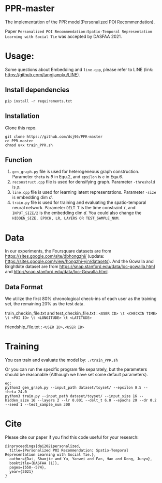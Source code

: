 # PPR-master
The implementation of the PPR model(Personalized POI Recommendation).

Paper ```Personalized POI Recommendation:Spatio-Temporal Representation Learning with Social Tie``` was accepted by DASFAA 2021.

# Usage:
Some questions about Embedding and ```line.cpp```, please refer to LINE (link: https://github.com/tangjianpku/LINE).

## Install dependencies 
```pip install -r requirements.txt```
## Installation
Clone this repo.
```
git clone https://github.com/dsj96/PPR-master
cd PPR-master
chmod u+x train_PPR.sh
```
## Function
1. ```gen_graph.py``` file is used for heterogeneous graph construction. Parameter ```theta``` is $\theta$ in Equ.2, and ```epsilon``` is $\varepsilon$ in Equ.6.
2. ```reconstruct.cpp``` file is used for densifying graph. Parameter ```-threshold``` is $\rho$.
3. ```line.cpp``` file is used for learning latent representations. Parameter ```-size``` is embedding dim $d$.
4. ```train.py``` file is used for training and evaluating the spatio-temporal neural network. Parameter ```DELT_T``` is the time constraint $\tau$, and ```INPUT_SIZE/2``` is the embedding dim $d$. You could also change the ```HIDDEN_SIZE, EPOCH, LR, LAYERS OR TEST_SAMPLE_NUM```. 

# Data
In our experiments, the Foursquare datasets are from https://sites.google.com/site/dbhongzhi/ (update: https://sites.google.com/view/hongzhi-yin/datasets). And the Gowalla and Brightkite dataset are from https://snap.stanford.edu/data/loc-gowalla.html and http://snap.stanford.edu/data/loc-Gowalla.html.
## Data Format
We utilize the first 80% chronological check-ins of each user as the training set, the remaining 20% as the test data.

train_checkin_file.txt and test_checkin_file.txt :
```<USER ID> \t <CHECKIN TIME> \t <POI ID> \t <LONGITUDE> \t <LATITUDE>```

friendship_file.txt : ```<USER ID>,<USER ID>```

# Training
You can train and evaluate the model by: ```./train_PPR.sh```

Or you can run the specific program file separately, but the parameters should be reasonable (Although we have set some default parameters).
```
eg: 
python3 gen_graph.py --input_path dataset/toyset/ --epsilon 0.5 --theta 24.0
python3 train.py --input_path dataset/toyset/ --input_size 16 --hidden_size 16 --layers 2 --lr 0.001 --delt_t 6.0 --epochs 20 --dr 0.2 --seed 1 --test_sample_num 300
```

# Cite
Please cite our paper if you find this code useful for your research:
```
@inproceedings{dai2021personalized,
  title={Personalized POI Recommendation: Spatio-Temporal Representation Learning with Social Tie.},
  author={Dai, Shaojie and Yu, Yanwei and Fan, Hao and Dong, Junyu},
  booktitle={DASFAA (1)},
  pages={558--574},
  year={2021}
}
```
